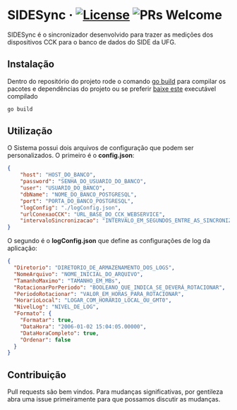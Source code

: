 # SIDESync &middot; [![License](https://img.shields.io/github/license/ratacheski/SideSync.svg)](https://github.com/ratacheski/SideSync) ![PRs Welcome](https://img.shields.io/badge/PRs-welcome-brightgreen.svg)

SIDESync é o sincronizador desenvolvido para trazer as medições dos dispositivos CCK para o banco de dados do SIDE da UFG.

## Instalação

Dentro do repositório do projeto rode o comando [go build](https://golang.org/cmd/go/) para compilar os pacotes e dependências do projeto 
ou se preferir [baixe este](https://github.com/ratacheski/SideSync/releases/download/v1.0.0/SideSync-v1.0.0) executável compilado


```bash
go build
```

## Utilização

O Sistema possui dois arquivos de configuração que podem ser personalizados. O primeiro é o **config.json**:


```json
{
    "host": "HOST_DO_BANCO",
    "password": "SENHA_DO_USUARIO_DO_BANCO",
    "user": "USUARIO_DO_BANCO",
    "dbName": "NOME_DO_BANCO_POSTGRESQL",
    "port": "PORTA_DO_BANCO_POSTGRESQL",
    "logConfig": "./logConfig.json",
    "urlConexaoCCK": "URL_BASE_DO_CCK_WEBSERVICE",
    "intervaloSincronizacao": "INTERVALO_EM_SEGUNDOS_ENTRE_AS_SINCRONIZACOES"
}
```

O segundo é o **logConfig.json** que define as configurações de log da aplicação:


```json
{
  "Diretorio": "DIRETORIO_DE_ARMAZENAMENTO_DOS_LOGS",
  "NomeArquivo": "NOME_INICIAL_DO_ARQUIVO",
  "TamanhoMaximo": "TAMANHO_EM_MBs",
  "RotacionarPorPeriodo": "BOOLEANO_QUE_INDICA_SE_DEVERÁ_ROTACIONAR",
  "PeriodoRotacionar": "VALOR_EM_HORAS_PARA_ROTACIONAR",
  "HorarioLocal": "LOGAR_COM_HORARIO_LOCAL_OU_GMT0",
  "NivelLog": "NIVEL_DE_LOG",
  "Formato": {
    "Formatar": true,
    "DataHora": "2006-01-02 15:04:05.00000",
    "DataHoraCompleto": true,
    "Ordenar": false
  }
}
```

## Contribuição
Pull requests são bem vindos. Para mudanças significativas, por gentileza abra uma issue primeiramente para que possamos discutir as mudanças.
